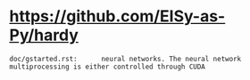 # https://github.com/EISy-as-Py/hardy

```console
doc/gstarted.rst:      neural networks. The neural network multiprocessing is either controlled through CUDA

```
